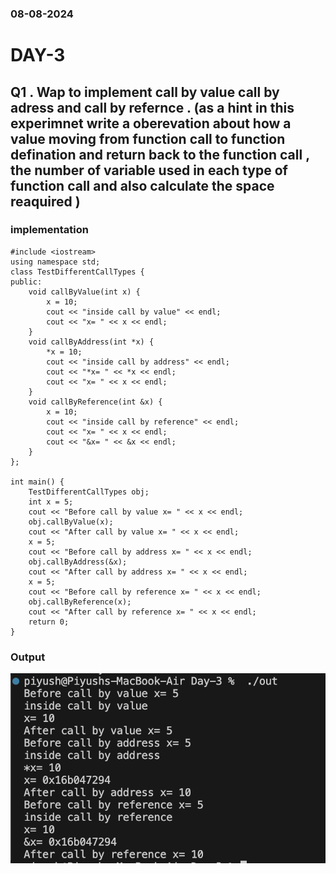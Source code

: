 ### 08-08-2024 
# DAY-3 

## Q1 . Wap to implement call by value call by adress and call by refernce . (as a hint in this experimnet write a oberevation about how a value moving from function call to function defination and return back to the function call , the number of variable used in each type of function call and also calculate the space reaquired )

### implementation 

```
#include <iostream>
using namespace std;
class TestDifferentCallTypes {
public:
    void callByValue(int x) {
        x = 10;
        cout << "inside call by value" << endl;
        cout << "x= " << x << endl;
    }
    void callByAddress(int *x) {
        *x = 10;
        cout << "inside call by address" << endl;
        cout << "*x= " << *x << endl;
        cout << "x= " << x << endl;
    }
    void callByReference(int &x) {
        x = 10;
        cout << "inside call by reference" << endl;
        cout << "x= " << x << endl;
        cout << "&x= " << &x << endl;
    }
};

int main() {
    TestDifferentCallTypes obj;
    int x = 5;
    cout << "Before call by value x= " << x << endl;
    obj.callByValue(x);
    cout << "After call by value x= " << x << endl;
    x = 5;
    cout << "Before call by address x= " << x << endl;
    obj.callByAddress(&x);
    cout << "After call by address x= " << x << endl;
    x = 5;
    cout << "Before call by reference x= " << x << endl;
    obj.callByReference(x);
    cout << "After call by reference x= " << x << endl;
    return 0;
}

```
### Output

![My Image](./Q2-out.png)
